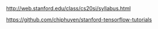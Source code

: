 http://web.stanford.edu/class/cs20si/syllabus.html

https://github.com/chiphuyen/stanford-tensorflow-tutorials

